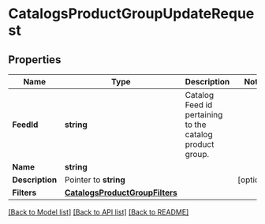 # CatalogsProductGroupUpdateRequest

## Properties

Name | Type | Description | Notes
------------ | ------------- | ------------- | -------------
**FeedId** | **string** | Catalog Feed id pertaining to the catalog product group. | 
**Name** | **string** |  | 
**Description** | Pointer to **string** |  | [optional] 
**Filters** | [**CatalogsProductGroupFilters**](CatalogsProductGroupFilters.md) |  | 

[[Back to Model list]](../README.md#documentation-for-models) [[Back to API list]](../README.md#documentation-for-api-endpoints) [[Back to README]](../README.md)


